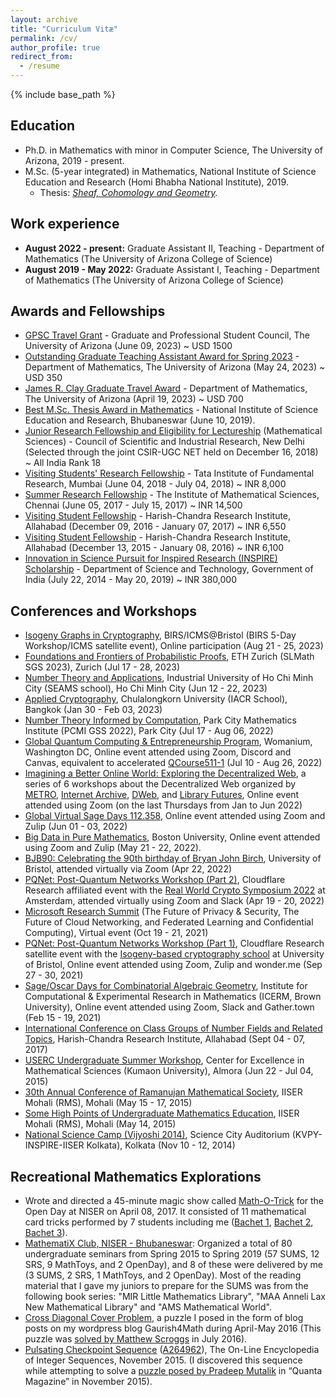 ```yaml
---
layout: archive
title: "Curriculum Vitæ"
permalink: /cv/
author_profile: true
redirect_from:
  - /resume
---
```


{% include base_path %}

Education
---------
* Ph.D. in Mathematics with minor in Computer Science, The University of Arizona, 2019 - present.
* M.Sc. (5-year integrated) in Mathematics, National Institute of Science Education and Research (Homi Bhabha National Institute), 2019.
  * Thesis: <em>[Sheaf, Cohomology and Geometry](http://gkorpal.github.io/files/niser-msc_thesis-gaurish.pdf).</em>

Work experience
------
* **August 2022 - present:** Graduate Assistant II, Teaching - Department of Mathematics (The University of Arizona College of Science)
* **August 2019 - May 2022:** Graduate Assistant I, Teaching - Department of Mathematics (The University of Arizona College of Science)

<!-----
| Semester | Primary responsibilities | Supervisor | Additional responsibilities |
|--------- | --------------- | ---------- | --------------------------- |
| Spring 2022| Instructor for Math 120R - Precalculus | Donna Krawczyk | Zoom exam proctor for Math 122A - Calculus (Samantha Kao), and Gradescope grader for Math 122B - Calculus (Tynan Lazarus)|
| Fall 2021 | Instructor for Math 120R - Precalculus | Janice Takagi | Zoom exam proctor for Math 122A - Calculus (Samantha Kao), and grader for Math 122B - Calculus (Tynan Lazarus)|
| Summer 2021 | TA for Math 112 - College Algebra | Terry Caldwell | none |
| Spring 2021 | TA for Math 112 - College Algebra | Michael Rossetti | Super TA for Math 511B - Graduate Algebra II (Bryden Cais) |
| Fall 2020 | TA for Math 112 - College Algebra | Michael Rossetti | Zoom exam proctor for Math 113 - Calculus (Janet Sipes), Math 112 - College Algebra (Mary Lawler), Math 116 - Business Calculus (Erzebet Lugosi) and Math 122A - Calculus (Tynan Lazarus)|
| Spring 2020 | TA for Math 112 - Colege Algebra | Heonmi Kim | [Job Guidelines](https://gkorpal.github.io/files/guidelinesfor112TAs.pdf)
| Fall 2019 | TA for Math 112 - College Algebra | Mitchell Wilson | [Job Guidelines](https://gkorpal.github.io/files/guidelinesfor112TAs.pdf) |
------>

Awards and Fellowships
------
* [GPSC Travel Grant](https://gpsc.arizona.edu/travel-grants) - Graduate and Professional Student Council, The University of Arizona (June 09, 2023) ~ USD 1500 
* <u>Outstanding Graduate Teaching Assistant Award for Spring 2023</u> - Department of Mathematics, The University of Arizona (May 24, 2023) ~ USD 350
* [James R. Clay Graduate Travel Award](https://www.math.arizona.edu/about/awards/19) - Department of Mathematics, The University of Arizona (April 19, 2023) ~ USD 700
* <u>Best M.Sc. Thesis Award in Mathematics</u> - National Institute of Science Education and Research, Bhubaneswar (June 10, 2019).
* [Junior Research Fellowship and Eligibility for Lectureship](http://csirhrdg.res.in/) (Mathematical Sciences) - Council of Scientific and Industrial Research, New Delhi (Selected through the joint CSIR-UGC NET held on December 16, 2018) ~ All India Rank 18
* [Visiting Students' Research Fellowship](http://www.tifr.res.in/~vsrp/) - Tata Institute of Fundamental Research, Mumbai (June 04, 2018 - July 04, 2018) ~ INR 8,000
* [Summer Research Fellowship](https://www.imsc.res.in/summer_research_programme) - The Institute of Mathematical Sciences, Chennai (June 05, 2017 - July 15, 2017) ~ INR 14,500
* [Visiting Student Fellowship](http://www.hri.res.in/opportunities/) - Harish-Chandra Research Institute, Allahabad (December 09, 2016 - January 07, 2017) ~ INR 6,550
* [Visiting Student Fellowship](http://www.hri.res.in/opportunities/) - Harish-Chandra Research Institute, Allahabad (December 13, 2015 - January 08, 2016) ~ INR 6,100
* [Innovation in Science Pursuit for Inspired Research (INSPIRE) Scholarship](http://online-inspire.gov.in/) - Department of Science and Technology, Government of India (July 22, 2014 - May 20, 2019) ~ INR 380,000

Conferences and Workshops
------
* [Isogeny Graphs in Cryptography](https://www.birs.ca/events/2023/5-day-workshops/23w5132), BIRS/ICMS@Bristol (BIRS 5-Day Workshop/ICMS satellite event), Online participation (Aug 21 - 25, 2023)
* [Foundations and Frontiers of Probabilistic Proofs](https://www.slmath.org/summer-schools/1037), ETH Zurich (SLMath SGS 2023), Zurich (Jul 17 - 28, 2023)
* [Number Theory and Applications](http://www.rnta.eu/HCMC2023/), Industrial University of Ho Chi Minh City (SEAMS school), Ho Chi Minh City (Jun 12 - 22, 2023)
* [Applied Cryptography](https://sites.google.com/view/iacrschoolbkk2023), Chulalongkorn University (IACR School), Bangkok (Jan 30 - Feb 03, 2023)
* [Number Theory Informed by Computation](https://www.ias.edu/pcmi/pcmi-2022-graduate-summer-school), Park City Mathematics Institute (PCMI GSS 2022), Park City (Jul 17 - Aug 06, 2022)
* [Global Quantum Computing & Entrepreneurship Program](https://www.womanium.org/Quantum/Computing), Womanium, Washington DC, Online event attended using Zoom, Discord and Canvas, equivalent to accelerated [QCourse511-1](https://qworld.net/qcourse511-1/) (Jul 10 - Aug 26, 2022)
* [Imagining a Better Online World: Exploring the Decentralized Web](https://metro.org/decentralizedweb), a series of 6 workshops about the Decentralized Web organized by [METRO](https://metro.org/), [Internet Archive](https://archive.org/details/dweb-webinar-series), [DWeb](https://getdweb.net/), and [Library Futures](https://www.libraryfutures.net/), Online event attended using Zoom (on the last Thursdays from Jan to Jun 2022)
* [Global Virtual Sage Days 112.358](https://wiki.sagemath.org/days112.358), Online event attended using Zoom and Zulip (Jun 01 - 03, 2022)
* [Big Data in Pure Mathematics](https://math-data.github.io/big-data-pure-math-2022/index.html), Boston University, Online event attended using Zoom and Zulip (May 21 - 22, 2022).
* [BJB90: Celebrating the 90th birthday of Bryan John Birch](https://web-eur.cvent.com/event/a5f4d9a4-776f-46aa-a3f1-b84d0863886b/summary?RefId=HIMR), University of Bristol, attended virtually via Zoom (Apr 22, 2022)
* [PQNet: Post-Quantum Networks Workshop (Part 2)](https://www.sofiaceli.com/PQNet-Workshop/), Cloudflare Research affiliated event with the [Real World Crypto Symposium 2022](https://rwc.iacr.org/2022/affiliated.php) at Amsterdam, attended virtually using Zoom and Slack (Apr 19 - 20, 2022)
* [Microsoft Research Summit](https://researchsummit.microsoft.com/home_public) (The Future of Privacy & Security, The Future of Cloud Networking, and Federated Learning and Confidential Computing), Virtual event (Oct 19 - 21, 2021)
* [PQNet: Post-Quantum Networks Workshop (Part 1)](https://www.sofiaceli.com/PQNet-Workshop/), Cloudflare Research satellite event with the [Isogeny-based cryptography school](https://www.isogenyschool2020.co.uk/) at University of Bristol, Online event attended using Zoom, Zulip and wonder.me (Sep 27 - 30, 2021)
* [Sage/Oscar Days for Combinatorial Algebraic Geometry](https://icerm.brown.edu/programs/sp-s21/w2/), Institute for Computational & Experimental Research in Mathematics (ICERM, Brown University), Online event attended using Zoom, Slack and Gather.town (Feb 15 - 19, 2021)
* [International Conference on Class Groups of Number Fields and Related Topics](https://sites.google.com/site/iccnnfrt2017/home), Harish-Chandra Research Institute, Allahabad (Sept 04 - 07, 2017)
* [USERC Undergraduate Summer Workshop](https://gaurish4math.wordpress.com/2015/07/06/mathematical-almora/), Center for Excellence in Mathematical Sciences (Kumaon University), Almora (Jun 22 - Jul 04, 2015)    
* [30th Annual Conference of Ramanujan Mathematical Society](http://30ac.ramanujanmathsociety.org/), IISER Mohali (RMS), Mohali  (May 15 - 17, 2015)
* [Some High Points of Undergraduate Mathematics Education](http://30ac.ramanujanmathsociety.org/workshop/ugmath), IISER Mohali (RMS), Mohali (May 14, 2015)
* [National Science Camp (Vijyoshi 2014)](https://gaurish4math.wordpress.com/2014/11/16/looking-around-from-eyes-of-a-mathematician/), Science City Auditorium (KVPY-INSPIRE-IISER Kolkata), Kolkata (Nov 10 - 12, 2014)  

Recreational Mathematics Explorations
------
* Wrote and directed a 45-minute magic show called [Math-O-Trick](https://gkorpal.github.io/lecture/2017-04-08-math-o-trick) for the Open Day at NISER on April 08, 2017. It consisted of 11 mathematical card tricks performed by 7 students including me ([Bachet 1](https://gkorpal.github.io/lecture/2017-01-28-bachet1), [Bachet 2](https://gkorpal.github.io/lecture/2017-02-03-bachet2), [Bachet 3](https://gkorpal.github.io/lecture/2017-02-11-bachet3)).
* <a href="https://gkorpal.github.io/mathematix/">MathematiX Club, NISER - Bhubaneswar</a>: Organized a total of 80 undergraduate seminars from Spring 2015 to Spring 2019 (57 SUMS, 12 SRS, 9 MathToys, and 2 OpenDay), and 8 of these were delivered by me (3 SUMS, 2 SRS, 1 MathToys, and 2 OpenDay). Most of the reading material that I gave my juniors to prepare for the SUMS was from the following book series: "MIR Little Mathematics Library", "MAA Anneli Lax New Mathematical Library" and "AMS Mathematical World".
* <a href="https://gkorpal.github.io/posts/2016/07/cross-diagonal-cover-VI/">Cross Diagonal Cover Problem</a>, a puzzle I posed in the form of blog posts on my wordpress blog Gaurish4Math during April-May 2016 (This puzzle was <a href="http://gkorpal.github.io/files/32.pdf">solved by Matthew Scroggs</a> in July 2016).
* <u>Pulsating Checkpoint Sequence</u>
 (<a href="https://oeis.org/A264962">A264962</a>), The On-Line Encyclopedia of Integer Sequences, November 2015. (I discovered this sequence while attempting to solve a <a href="http://gkorpal.github.io/files/20151125-solution-be-still-my-pulsating-sequence.pdf">puzzle posed by Pradeep Mutalik</a> in “Quanta Magazine” in November 2015).
